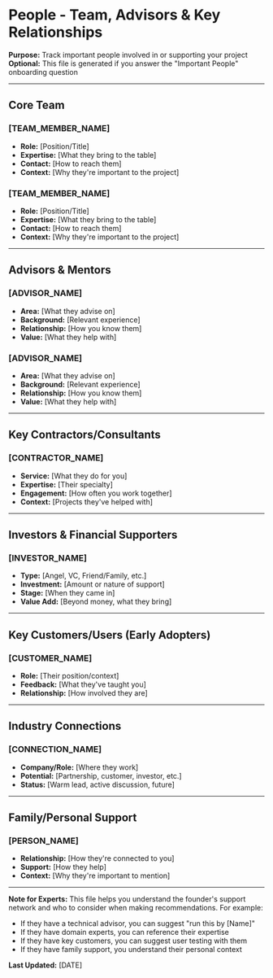 # People - Team, Advisors & Key Relationships

**Purpose:** Track important people involved in or supporting your project  
**Optional:** This file is generated if you answer the "Important People" onboarding question

---

## Core Team

### [TEAM_MEMBER_NAME]
- **Role:** [Position/Title]
- **Expertise:** [What they bring to the table]
- **Contact:** [How to reach them]
- **Context:** [Why they're important to the project]

### [TEAM_MEMBER_NAME]
- **Role:** [Position/Title]
- **Expertise:** [What they bring to the table]
- **Contact:** [How to reach them]
- **Context:** [Why they're important to the project]

---

## Advisors & Mentors

### [ADVISOR_NAME]
- **Area:** [What they advise on]
- **Background:** [Relevant experience]
- **Relationship:** [How you know them]
- **Value:** [What they help with]

### [ADVISOR_NAME]
- **Area:** [What they advise on]
- **Background:** [Relevant experience]
- **Relationship:** [How you know them]
- **Value:** [What they help with]

---

## Key Contractors/Consultants

### [CONTRACTOR_NAME]
- **Service:** [What they do for you]
- **Expertise:** [Their specialty]
- **Engagement:** [How often you work together]
- **Context:** [Projects they've helped with]

---

## Investors & Financial Supporters

### [INVESTOR_NAME]
- **Type:** [Angel, VC, Friend/Family, etc.]
- **Investment:** [Amount or nature of support]
- **Stage:** [When they came in]
- **Value Add:** [Beyond money, what they bring]

---

## Key Customers/Users (Early Adopters)

### [CUSTOMER_NAME]
- **Role:** [Their position/context]
- **Feedback:** [What they've taught you]
- **Relationship:** [How involved they are]

---

## Industry Connections

### [CONNECTION_NAME]
- **Company/Role:** [Where they work]
- **Potential:** [Partnership, customer, investor, etc.]
- **Status:** [Warm lead, active discussion, future]

---

## Family/Personal Support

### [PERSON_NAME]
- **Relationship:** [How they're connected to you]
- **Support:** [How they help]
- **Context:** [Why they're important to mention]

---

**Note for Experts:** This file helps you understand the founder's support network and who to consider when making recommendations. For example:
- If they have a technical advisor, you can suggest "run this by [Name]"
- If they have domain experts, you can reference their expertise
- If they have key customers, you can suggest user testing with them
- If they have family support, you understand their personal context

**Last Updated:** [DATE]

